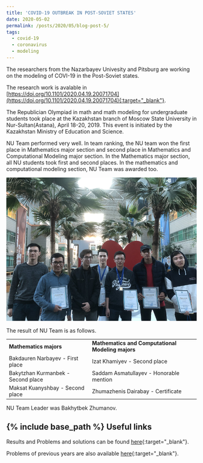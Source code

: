 ```yaml
---
title: 'COVID-19 OUTBREAK IN POST-SOVIET STATES'
date: 2020-05-02
permalink: /posts/2020/05/blog-post-5/
tags:
  - covid-19
  - coronavirus
  - modeling
---
```


The researchers from the Nazarbayev Univesity and Pitsburg are working on the modeling of COVI-19 in the Post-Soviet states.


The research work is avalable in [https://doi.org/10.1101/2020.04.19.20071704](https://doi.org/10.1101/2020.04.19.20071704){:target="_blank"}.


 The Republician Olympiad in math and math modeling for undergraduate students took place 
 at the Kazakhstan branch of Moscow State University in Nur-Sultan(Astana), April 18-20, 2019. This event is initiated by the Kazakhstan Ministry of Education and Science.
 
NU Team performed very well. In team ranking, the NU team won the first place in Mathematics major section and
 second place in Mathematics and Computational Modeling major section. In the Mathematics major section, all NU students took first and second places. In the mathematics and computational modeling section, NU Team was awarded too. 

![alt text](/files/posts/Rep_Olympiad/Group_photo.png "NU Math Team")

The result of NU Team is as follows.

<table border="0">
 <tr>
    <td><b style="font-size:14px">Mathematics majors</b></td>
    <td><b style="font-size:14px">Mathematics and Computational Modeling majors</b></td>
 </tr>
 <tr>
    <td> Bakdauren Narbayev - First place </td>
    <td> Izat Khamiyev - Second place </td>
 </tr>
  <tr>
    <td> Bakytzhan Kurmanbek - Second place</td>
    <td> Saddam Asmatullayev  - Honorable mention </td>
 </tr>
  <tr>
    <td> Maksat  Kuanyshbay - Second place</td>
    <td> Zhumazhenis Dairabay  - Certificate </td>
 </tr>
 
</table>

NU Team Leader was Bakhytbek Zhumanov.
 

 
	 
{% include base_path %}
Useful links
-------

Results and Problems and solutions can be found [here](https://vk.com/aperture_time){:target="_blank"}.

Problems of previous years are also available [here](http://mymath.info/math/index.php?olymp=republic){:target="_blank"}.
